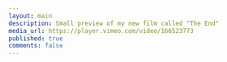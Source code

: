 ```yaml
---
layout: main
description: Small preview of my new film called "The End"
media_url: https://player.vimeo.com/video/166523773
published: true
comments: false
---
```

